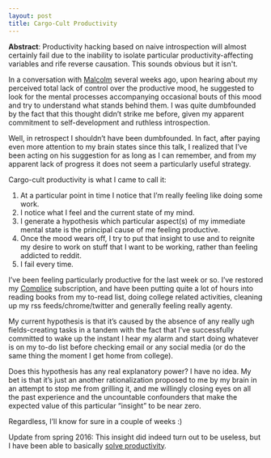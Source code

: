```yaml
---
layout: post
title: Cargo-Cult Productivity
---
```


**Abstract**: Productivity hacking based on naive introspection will almost certainly fail due to the inability to isolate particular productivity-affecting variables and rife reverse causation. This sounds obvious but it isn't.

In a conversation with [Malcolm](http://malcolmocean.com) several weeks ago, upon hearing about my perceived total lack of control over the productive mood, he suggested to look for the mental processes accompanying occasional bouts of this mood and try to understand what stands behind them. I was quite dumbfounded by the fact that this thought didn’t strike me before, given my apparent commitment to self-development and ruthless introspection.

Well, in retrospect I shouldn’t have been dumbfounded. In fact, after paying even more attention to my brain states since this talk, I realized that I’ve been acting on his suggestion for as long as I can remember, and from my apparent lack of progress it does not seem a particularly useful strategy.

Cargo-cult productivity is what I came to call it:

<!--excerpt-->

1. At a particular point in time I notice that I’m really feeling like doing some work.
2. I notice what I feel and the current state of my mind.
3. I generate a hypothesis which particular aspect(s) of my immediate mental state is the principal cause of me feeling productive.
4. Once the mood wears off, I try to put that insight to use and to reignite my desire to work on stuff that I want to be working, rather than feeling addicted to reddit.
5. I fail every time.

I’ve been feeling particularly productive for the last week or so. I’ve restored my [Complice](https://complice.co) subscription, and have been putting quite a lot of hours into reading books from my to-read list, doing college related activities, cleaning up my rss feeds/chrome/twitter and generally feeling really agenty.

My current hypothesis is that it’s caused by the absence of any really ugh fields-creating tasks in a tandem with the fact that I’ve successfully committed to wake up the instant I hear my alarm and start doing whatever is on my to-do list before checking email or any social media (or do the same thing the moment I get home from college).

Does this hypothesis has any real explanatory power? I have no idea. My bet is that it’s just an another rationalization proposed to me by my brain in an attempt to stop me from grilling it, and me willingly closing eyes on all the past experience and the uncountable confounders that make the expected value of this particular “insight” to be near zero.

Regardless, I’ll know for sure in a couple of weeks :)

Update from spring 2016: This insight did indeed turn out to be useless, but I have been able to basically [solve productivity](playing-with-identity).